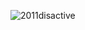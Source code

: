 ![2011disactive](https://user-images.githubusercontent.com/50233545/190915955-77e47d03-3196-40f7-a0e2-5567021850c3.png)
